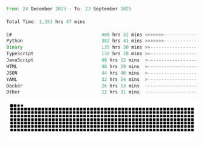 <!--START_SECTION:waka-->

```rust
From: 24 December 2023 - To: 23 September 2025

Total Time: 1,353 hrs 47 mins

C#                                 406 hrs 32 mins >>>>>>>------------------   29.54 %
Python                             382 hrs 41 mins >>>>>>>------------------   27.81 %
Binary                             135 hrs 30 mins >>-----------------------   09.85 %
TypeScript                         132 hrs 28 mins >>-----------------------   09.63 %
JavaScript                         48 hrs 52 mins  >------------------------   03.55 %
HTML                               48 hrs 29 mins  >------------------------   03.52 %
JSON                               44 hrs 46 mins  >------------------------   03.25 %
YAML                               32 hrs 54 mins  >------------------------   02.39 %
Docker                             26 hrs 53 mins  -------------------------   01.95 %
Other                              22 hrs 31 mins  -------------------------   01.64 %
```

<!--END_SECTION:waka-->


<picture>
  <source media="(prefers-color-scheme: dark)" srcset="https://raw.githubusercontent.com/jeerawut97/jeerawut97/output/github-contribution-grid-snake.svg">
  <img alt="github contribution grid snake animation" src="https://raw.githubusercontent.com/jeerawut97/jeerawut97/output/github-contribution-grid-snake.svg">
</picture>
